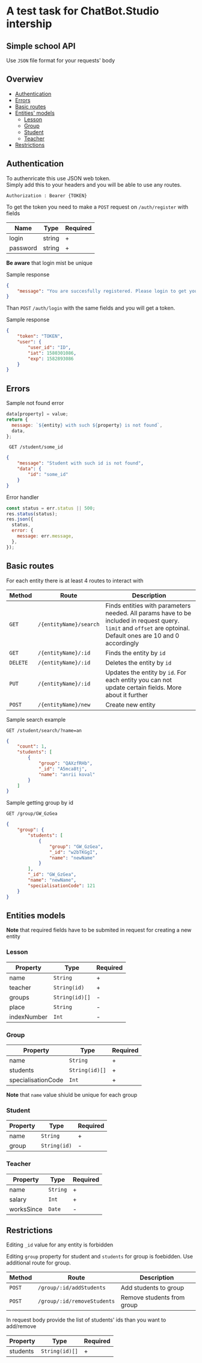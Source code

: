 # A test task for ChatBot.Studio intership
## Simple school API

Use ```JSON``` file format for your requests' body

## Overwiev 
 - [Authentication](#authentication)
 - [Errors](#errors)
 - [Basic routes](#basic-routes)
 - [Entities' models](#entities-models)
    - [Lesson](#lesson)
    - [Group](#group)
    - [Student](#student)
    - [Teacher](#teacher)
 - [Restrictions](#restrictions)

## Authentication 
To authenricate this use JSON web token.   
Simply add this to your headers and you will be able to use any routes.

```Authorization : Bearer {TOKEN}```

To get the token you need to make a ```POST``` request on ```/auth/register``` with fields

| __Name__ | __Type__ | __Required__ |
| --- | --- | --- |
| login | string | + |
| password | string | + |

__Be aware__ that login mist be unique

Sample response 
```json
{
    "message": "You are succesfully registered. Please login to get your JWT"
}
```

Than ```POST``` ```/auth/login``` with the same fields and you will get a token.

Sample response 
```json
{
    "token": "TOKEN",
    "user": {
        "user_id": "ID",
        "iat": 1580301086,
        "exp": 1582893086
    }
}
```

## Errors

Sample not found error

```javascript
data[property] = value;
return {
  message: `${entity} with such ${property} is not found`,
  data,
};
```

``` GET /student/some_id```

```json
{
    "message": "Student with such id is not found",
    "data": {
        "id": "some_id"
    }
}
```

Error handler

```javascript
const status = err.status || 500;
res.status(status);
res.json({
  status,
  error: {
    message: err.message,
  },
});
```


## Basic routes

For each entity there is at least 4 routes to interact with

| __Method__ | __Route__ | __Description__ |
| --- | --- | --- |
| ```GET``` | ```/{entityName}/search``` | Finds entities with parameters needed. All params have to be included in request query. ```limit``` and ```offset``` are optoinal. Default ones are 10 and 0 accordingly |  
| ```GET``` | ```/{entityName}/:id``` | Finds the entity by ```id``` |
| ```DELETE``` | ```/{entityName}/:id``` | Deletes the entity by ```id``` |
| ```PUT``` | ```/{entityName}/:id``` | Updates the entity by ```id```. For each entity you can not update certain fields. More about it further |
| ```POST``` | ```/{entityName}/new``` | Create new entity |

Sample search example

```GET /student/search/?name=an```

```json
{
    "count": 1,
    "students": [
        {
            "group": "QAXzfRHb",
            "_id": "A5mca8tj",
            "name": "anrii koval"
        }
    ]
}
```

Sample getting group by id

```GET /group/GW_GzGea```

```json
{
    "group": {
        "students": [
            {
                "group": "GW_GzGea",
                "_id": "w2bTKGgI",
                "name": "newName"
            }
        ],
        "_id": "GW_GzGea",
        "name": "newName",
        "specialisationCode": 121
    }
}
```

## Entities models

__Note__ that required fields have to be submited in request for creating a new entity

### Lesson

| __Property__ | __Type__ | __Required__ |
| --- | --- | --- |
| name | ```String``` | + |
| teacher | ```String(id)``` |+|
| groups | ```String(id)[]``` | - |
| place | ```String``` | - |
| indexNumber | ```Int``` | - |

### Group

| __Property__ | __Type__ | __Required__ |
| --- | --- | --- |
| name | ```String``` | + |
| students |```String(id)[]``` | + |
| specialisationCode | ```Int``` | + |

__Note__ that ```name``` value shiuld be unique for each group

### Student

| __Property__ | __Type__ | __Required__ |
| --- | --- | --- |
| name | ```String``` | + |
| group |```String(id)``` | - |

### Teacher

| __Property__ | __Type__ | __Required__ |
| --- | --- | --- |
| name | ```String``` | + |
| salary |```Int``` | + |
| worksSince |```Date``` | - |


## Restrictions

Editing ```_id``` value for any entity is forbidden

Editing ```group``` property for student and ```students``` for group is foebidden. Use additional route for group. 

| __Method__ | __Route__ | __Description__ |
| --- | --- | --- |
| ```POST``` | ```/group/:id/addStudents``` | Add students to group |
| ```POST``` | ```/group/:id/removeStudents``` | Remove students from group |

In request body provide the list of students' ids than you want to add/remove 

| __Property__ | __Type__ | __Required__ |
| --- | --- | --- |
| students | ```String(id)[]``` | + |


